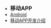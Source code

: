 - <font style="font-weight:bold;font-size:17px;">移动APP</font>
- [Android](编程开发/移动APP/Android/)
- [移动APP开发介绍](编程开发/移动APP/移动APP开发介绍)

